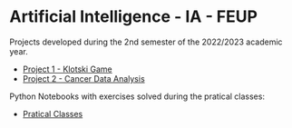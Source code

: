 # Artificial Intelligence - IA - FEUP

Projects developed during the 2nd semester of the 2022/2023 academic year.

- [Project 1 - Klotski Game](/Projects/project1)
- [Project 2 - Cancer Data Analysis](/Projects/project2)

Python Notebooks with exercises solved during the pratical classes:

- [Pratical Classes](/Classes)